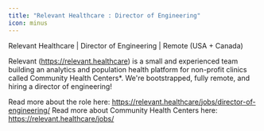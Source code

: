```yaml
---
title: "Relevant Healthcare : Director of Engineering"
icon: minus
---
```

Relevant Healthcare | Director of Engineering | Remote (USA + Canada)

Relevant (<a href="https:&#x2F;&#x2F;relevant.healthcare" rel="nofollow">https:&#x2F;&#x2F;relevant.healthcare</a>) is a small and experienced team building an analytics and population health platform for non-profit clinics called Community Health Centers*. We&#x27;re bootstrapped, fully remote, and hiring a director of engineering!

Read more about the role here: <a href="https:&#x2F;&#x2F;relevant.healthcare&#x2F;jobs&#x2F;director-of-engineering&#x2F;" rel="nofollow">https:&#x2F;&#x2F;relevant.healthcare&#x2F;jobs&#x2F;director-of-engineering&#x2F;</a>
Read more about Community Health Centers here: <a href="https:&#x2F;&#x2F;relevant.healthcare&#x2F;jobs&#x2F;" rel="nofollow">https:&#x2F;&#x2F;relevant.healthcare&#x2F;jobs&#x2F;</a>
